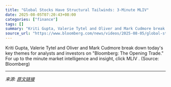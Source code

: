 ```yaml
---
title: "Global Stocks Have Structural Tailwinds: 3-Minute MLIV"
date: 2025-08-05T07:20:43+08:00
categories: ["finance"]
tags: []
summary: "Kriti Gupta, Valerie Tytel and Oliver and Mark Cudmore break down today's key themes for analysts and investors on \"Bloomberg: The Opening Trade.\" For up to the minute market intelligence and insight,"
source_url: "https://www.bloomberg.com/news/videos/2025-08-05/global-stocks-have-structural-tailwinds-3-minute-mliv"
---
```


Kriti Gupta, Valerie Tytel and Oliver and Mark Cudmore break down today's key themes for analysts and investors on "Bloomberg: The Opening Trade." For up to the minute market intelligence and insight, click MLIV . (Source: Bloomberg)

---

*来源: [原文链接](https://www.bloomberg.com/news/videos/2025-08-05/global-stocks-have-structural-tailwinds-3-minute-mliv)*
